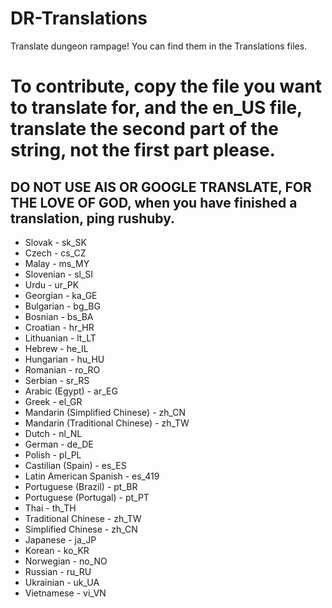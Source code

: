 # DR-Translations
Translate dungeon rampage!
You can find them in the Translations files.
# To contribute, copy the file you want to translate for, and the en_US file, translate the second part of the string, not the first part please.
## DO NOT USE AIS OR GOOGLE TRANSLATE, FOR THE LOVE OF GOD, when you have finished a translation, ping rushuby. 
- Slovak - sk_SK 
- Czech - cs_CZ
- Malay - ms_MY
- Slovenian - sl_SI
- Urdu - ur_PK
- Georgian - ka_GE
- Bulgarian - bg_BG
- Bosnian - bs_BA
- Croatian - hr_HR
- Lithuanian - lt_LT
- Hebrew - he_IL
- Hungarian - hu_HU
- Romanian - ro_RO
- Serbian - sr_RS
- Arabic (Egypt) - ar_EG
- Greek - el_GR
- Mandarin (Simplified Chinese) - zh_CN
- Mandarin (Traditional Chinese) - zh_TW
- Dutch - nl_NL
- German - de_DE
- Polish - pl_PL
- Castilian (Spain) - es_ES
- Latin American Spanish - es_419
- Portuguese (Brazil) - pt_BR
- Portuguese (Portugal) - pt_PT
- Thai - th_TH
- Traditional Chinese - zh_TW
- Simplified Chinese - zh_CN
- Japanese - ja_JP
- Korean - ko_KR
- Norwegian - no_NO
- Russian - ru_RU
- Ukrainian - uk_UA
- Vietnamese - vi_VN

